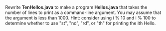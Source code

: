 Rewrite **TenHellos.java** to make a program **Hellos.java** that takes the number of lines to print as a command-line argument. You may assume that the argument is less than 1000. Hint: consider using i % 10 and i % 100 to determine whether to use "st", "nd", "rd", or "th" for printing the ith Hello.
